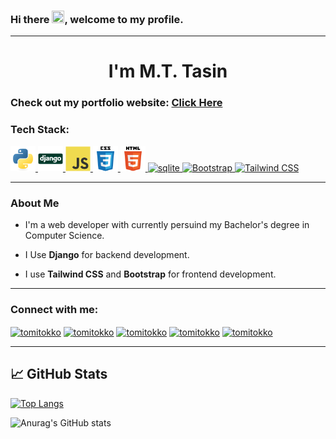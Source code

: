 ### Hi there <img width="20" height="20" src="https://raw.githubusercontent.com/iampavangandhi/iampavangandhi/master/gifs/Hi.gif">, welcome to my profile.

---
<h1 align="center">I'm M.T. Tasin</h1>



### Check out my portfolio website: [Click Here](https://tasinblog.com/)


<h3 align="left">Tech Stack:</h3>
<p align="left"> <a href="https://www.python.org" target="_blank"> <img src="https://raw.githubusercontent.com/devicons/devicon/master/icons/python/python-original.svg" alt="python" width="40" height="40"/> </a>  <a href="https://www.djangoproject.com/" target="_blank"> <img src="https://raw.githubusercontent.com/devicons/devicon/9f4f5cdb393299a81125eb5127929ea7bfe42889/icons/django/django-original.svg" alt="django" width="40" height="40"/> </a>  <a href="https://developer.mozilla.org/en-US/docs/Web/JavaScript" target="_blank"> <img src="https://raw.githubusercontent.com/devicons/devicon/master/icons/javascript/javascript-original.svg" alt="javascript" width="40" height="40"/> </a> <a href="https://www.w3schools.com/css/" target="_blank"> <img src="https://raw.githubusercontent.com/devicons/devicon/master/icons/css3/css3-original-wordmark.svg" alt="css3" width="40" height="40"/> </a> <a href="https://www.w3.org/html/" target="_blank"> <img src="https://raw.githubusercontent.com/devicons/devicon/master/icons/html5/html5-original-wordmark.svg" alt="html5" width="40" height="40"/> </a>  <!--<a href="https://www.docker.com/" target="_blank"> <img src="https://raw.githubusercontent.com/devicons/devicon/master/icons/docker/docker-original-wordmark.svg" alt="docker" width="40" height="40"/> </a>--><a href="https://www.sqlite.org/" target="_blank"> <img src="https://www.vectorlogo.zone/logos/sqlite/sqlite-icon.svg" alt="sqlite" width="40" height="40"/> </a>
<a href="https://getbootstrap.com/" target="_blank"> <img src="https://www.vectorlogo.zone/logos/getbootstrap/getbootstrap-icon.svg" alt="Bootstrap" width="40" height="40"/> </a>
<a href="https://tailwindcss.com/" target="_blank"> <img src="https://www.vectorlogo.zone/logos/tailwindcss/tailwindcss-icon.svg" alt="Tailwind CSS" width="40" height="40"/> </a>
 </p>

---
### About Me

- I'm a web developer with currently persuind my Bachelor's degree in Computer Science.

- I Use **Django** for backend development.

- I use **Tailwind CSS** and **Bootstrap** for frontend development.



---



<h3 align="left">Connect with me:</h3>
<p align="left">

<a href="mailto:m.t.tasin20@gmail.com" target="blank"><img align="center" src="https://cdn.jsdelivr.net/npm/simple-icons@3.0.1/icons/gmail.svg" alt="tomitokko" height="30" width="40" /></a>
<a href="https://x.com/MTTasin1" target="blank"><img align="center" src="https://cdn.jsdelivr.net/npm/simple-icons@3.0.1/icons/twitter.svg" alt="tomitokko" height="30" width="40" /></a>
<a href="https://github.com/MTTasin" target="blank"><img align="center" src="https://cdn.jsdelivr.net/npm/simple-icons@3.0.1/icons/github.svg" alt="tomitokko" height="30" width="40" /></a>
<a href="https://www.facebook.com/MD.TahmimTasin" target="blank"><img align="center" src="https://cdn.jsdelivr.net/npm/simple-icons@3.0.1/icons/facebook.svg" alt="tomitokko" height="30" width="40" /></a>
<a href="https://www.instagram.com/md.tahmimtasin/" target="blank"><img align="center" src="https://cdn.jsdelivr.net/npm/simple-icons@3.0.1/icons/instagram.svg" alt="tomitokko" height="30" width="40" /></a>


</p>

---

## &#x1f4c8; GitHub Stats

[![Top Langs](https://github-readme-stats.vercel.app/api/top-langs/?username=MTTasin&hide=java,html,css&theme=radical)](https://github.com/MTTasin/github-readme-stats)



![Anurag's GitHub stats](https://github-readme-stats.vercel.app/api?username=mttasin&show_icons=true&theme=radical)
<!--



Here are some ideas to get you started:

- 🔭 I’m currently working on ...
- 🌱 I’m currently learning ...
- 👯 I’m looking to collaborate on ...
- 🤔 I’m looking for help with ...
- 💬 Ask me about ...
- 📫 How to reach me: ...
- 😄 Pronouns: ...
- ⚡ Fun fact: ...
-->
